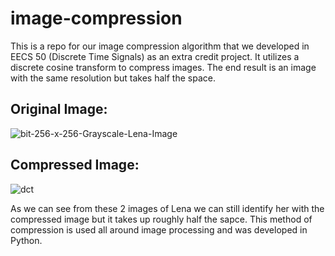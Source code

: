 # image-compression
This is a repo for our image compression algorithm that we developed in EECS 50 (Discrete Time Signals) as an extra credit project. It utilizes a discrete cosine transform to compress images. The end result is an image with the same resolution but takes half the space.

## Original Image:
![bit-256-x-256-Grayscale-Lena-Image](https://github.com/user-attachments/assets/9bafc504-b0b0-4755-bc6c-5d69900dd731)

## Compressed Image:
![dct](https://github.com/user-attachments/assets/48ea7a71-5bad-4b33-9588-50745d8c81d6)

As we can see from these 2 images of Lena we can still identify her with the compressed image but it takes up roughly half the sapce. This method of compression is used all around image processing and was developed in Python.
